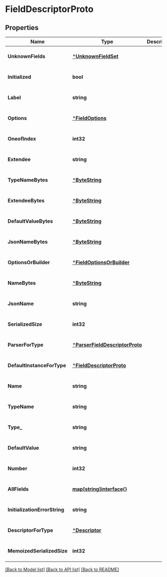 # FieldDescriptorProto

## Properties
Name | Type | Description | Notes
------------ | ------------- | ------------- | -------------
**UnknownFields** | [***UnknownFieldSet**](UnknownFieldSet.md) |  | [optional] [default to null]
**Initialized** | **bool** |  | [optional] [default to null]
**Label** | **string** |  | [optional] [default to null]
**Options** | [***FieldOptions**](FieldOptions.md) |  | [optional] [default to null]
**OneofIndex** | **int32** |  | [optional] [default to null]
**Extendee** | **string** |  | [optional] [default to null]
**TypeNameBytes** | [***ByteString**](ByteString.md) |  | [optional] [default to null]
**ExtendeeBytes** | [***ByteString**](ByteString.md) |  | [optional] [default to null]
**DefaultValueBytes** | [***ByteString**](ByteString.md) |  | [optional] [default to null]
**JsonNameBytes** | [***ByteString**](ByteString.md) |  | [optional] [default to null]
**OptionsOrBuilder** | [***FieldOptionsOrBuilder**](FieldOptionsOrBuilder.md) |  | [optional] [default to null]
**NameBytes** | [***ByteString**](ByteString.md) |  | [optional] [default to null]
**JsonName** | **string** |  | [optional] [default to null]
**SerializedSize** | **int32** |  | [optional] [default to null]
**ParserForType** | [***ParserFieldDescriptorProto**](ParserFieldDescriptorProto.md) |  | [optional] [default to null]
**DefaultInstanceForType** | [***FieldDescriptorProto**](FieldDescriptorProto.md) |  | [optional] [default to null]
**Name** | **string** |  | [optional] [default to null]
**TypeName** | **string** |  | [optional] [default to null]
**Type_** | **string** |  | [optional] [default to null]
**DefaultValue** | **string** |  | [optional] [default to null]
**Number** | **int32** |  | [optional] [default to null]
**AllFields** | [**map[string]interface{}**](interface{}.md) |  | [optional] [default to null]
**InitializationErrorString** | **string** |  | [optional] [default to null]
**DescriptorForType** | [***Descriptor**](Descriptor.md) |  | [optional] [default to null]
**MemoizedSerializedSize** | **int32** |  | [optional] [default to null]

[[Back to Model list]](../README.md#documentation-for-models) [[Back to API list]](../README.md#documentation-for-api-endpoints) [[Back to README]](../README.md)

